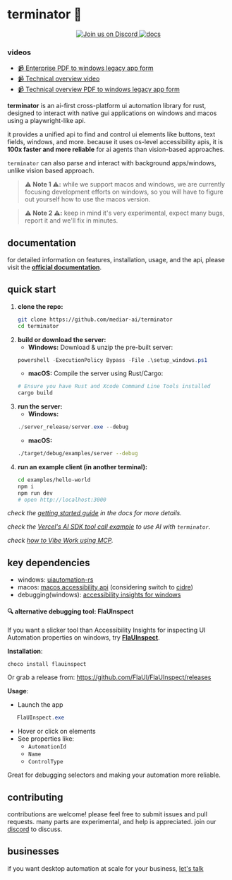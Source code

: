 # terminator 🤖

<p style="text-align: center;">
    <a href="https://discord.gg/dU9EBuw7Uq">
        <img src="https://img.shields.io/discord/823813159592001537?color=5865F2&logo=discord&logoColor=white&style=flat-square" alt="Join us on Discord">
    </a>
    <a href="https://docs.screenpi.pe/terminator/introduction">
        <img src="https://img.shields.io/badge/read_the-docs-blue" alt="docs">
    </a>
</p>

### videos 

- [📹 Enterprise PDF to windows legacy app form](https://github.com/user-attachments/assets/024c06fa-19f2-4fc9-b52d-329768ee52d0)
- [📹 Technical overview video](https://youtu.be/ycS9G_jpl04)
- [📹 Technical overview PDF to windows legacy app form](https://www.youtube.com/watch?v=CMw3iexyCMI)

**terminator** is an ai-first cross-platform ui automation library for rust, designed to interact with native gui applications on windows and macos using a playwright-like api.

it provides a unified api to find and control ui elements like buttons, text fields, windows, and more. because it uses os-level accessibility apis, it is **100x faster and more reliable** for ai agents than vision-based approaches.

`terminator` can also parse and interact with background apps/windows, unlike vision based approach.

> **⚠️ Note 1 ⚠️:** while we support macos and windows, we are currently focusing development efforts on windows, so you will have to figure out yourself how to use the macos version.

> **⚠️ Note 2 ⚠️:** keep in mind it's very experimental, expect many bugs, report it and we'll fix in minutes.

## documentation

for detailed information on features, installation, usage, and the api, please visit the **[official documentation](https://docs.screenpi.pe/terminator/introduction)**.

## quick start

1.  **clone the repo:**
    ```bash
    git clone https://github.com/mediar-ai/terminator
    cd terminator
    ```
2.  **build or download the server:**
    *   **Windows:** Download & unzip the pre-built server:
      ```powershell
      powershell -ExecutionPolicy Bypass -File .\setup_windows.ps1
      ```
    *   **macOS:** Compile the server using Rust/Cargo:
      ```bash
      # Ensure you have Rust and Xcode Command Line Tools installed
      cargo build
      ```
3.  **run the server:**
    *   **Windows:**
      ```powershell
      ./server_release/server.exe --debug
      ```
    *   **macOS:**
      ```bash
      ./target/debug/examples/server --debug
      ```
4.  **run an example client (in another terminal):**
    ```bash
    cd examples/hello-world
    npm i
    npm run dev
    # open http://localhost:3000
    ```

*check the [getting started guide](https://docs.screenpi.pe/terminator/getting-started) in the docs for more details.*

*check the [Vercel's AI SDK tool call example](https://github.com/mediar-ai/terminator/tree/main/examples/pdf-to-form) to use AI with `terminator`.*

*check [how to Vibe Work using MCP](https://github.com/mediar-ai/terminator/tree/main/mcp).*

## key dependencies

*   windows: [uiautomation-rs](https://github.com/leexgone/uiautomation-rs)
*   macos: [macos accessibility api](https://developer.apple.com/documentation/appkit/nsaccessibility) (considering switch to [cidre](https://github.com/yury/cidre))
*   debugging(windows): [accessibility insights for windows](https://accessibilityinsights.io/downloads/)

#### 🔍 alternative debugging tool: FlaUInspect

If you want a slicker tool than Accessibility Insights for inspecting UI Automation properties on windows, try [**FlaUInspect**](https://github.com/FlaUI/FlaUInspect).

**Installation**:
```powershell
choco install flauinspect
```
Or grab a release from: https://github.com/FlaUI/FlaUInspect/releases

**Usage**:
- Launch the app
```powershell
   FlaUInspect.exe
``` 
- Hover or click on elements
- See properties like:
  - `AutomationId`
  - `Name`
  - `ControlType`

Great for debugging selectors and making your automation more reliable.

## contributing

contributions are welcome! please feel free to submit issues and pull requests. many parts are experimental, and help is appreciated. join our [discord](https://discord.gg/dU9EBuw7Uq) to discuss.

## businesses 

if you want desktop automation at scale for your business, [let's talk](https://mediar.ai)

